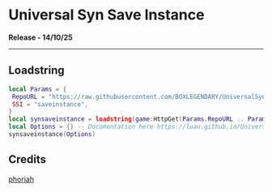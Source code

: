 # Universal Syn Save Instance
**Release - 14/10/25**

---

## Loadstring
```lua
local Params = {
 RepoURL = "https://raw.githubusercontent.com/BOXLEGENDARY/UniversalSynSaveInstance/main/",
 SSI = "saveinstance",
}
local synsaveinstance = loadstring(game:HttpGet(Params.RepoURL .. Params.SSI .. ".luau", true), Params.SSI)()
local Options = {} -- Documentation here https://luau.github.io/UniversalSynSaveInstance/api/SynSaveInstance
synsaveinstance(Options)
```
## Credits
[phoriah](https://github.com/luau/UniversalSynSaveInstance)
